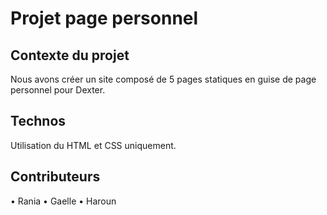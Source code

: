 # Projet page personnel 
## Contexte du projet
Nous avons créer un site composé de 5 pages statiques en guise de page personnel pour Dexter. 
## Technos
Utilisation du HTML et CSS uniquement.
## Contributeurs
• Rania
• Gaelle
• Haroun